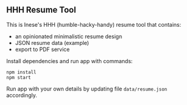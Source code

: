 ## HHH Resume Tool

This is Inese's HHH (humble-hacky-handy) resume tool that contains:

- an opinionated minimalistic resume design
- JSON resume data (example)
- export to PDF service

Install dependencies and run app with commands:

```
npm install
npm start
```

Run app with your own details by updating file `data/resume.json` accordingly.
